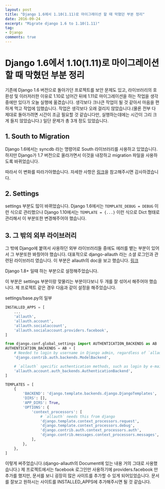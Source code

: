 ```yaml
---
layout: post
title: "Django 1.6에서 1.10(1.11)로 마이그레이션 할 때 막혔던 부분 정리"   
date: 2016-09-24
excerpt: "Migrate django 1.6 to 1.10(1.11)"
tag:
- Django
comments: true
---
```


Django 1.6에서 1.10(1.11)로 마이그레이션 할 때 막혔던 부분 정리
=====


기존에 Django 1.6 버전으로 돌아가던 프로젝트를 보안 문제도 있고, 라이브러리의 호환성 및 이러저러한 이유로 1.10로 넘어간 뒤에 1.11로 마이그레이션을 하는 작업을 생각중에만 있다가 오늘 실행에 옮겼습니다.
생각보다 크나큰 작업이 될 것 같아서 마음을 편하게 먹고 작업에 임했습니다.
작업은 생각보다 오래 걸리지 않았습니다.(물론 전부 다 제대로 돌아가려면 시간이 조금 필요할 것 같습니다만, 실행하는데에는 시간이 그리 크게 들지 않았습니다.)
일단 문제가 총 3개 정도 있었습니다.

## 1. South to Migration

Django 1.6에서는 syncdb 라는 명령어로 South 라이브러리를 사용하고 있었습니다.
하지만 Django가 1.7 버전으로 올라가면서 이것을 내장하고 migration 파일을 사용하도록 바뀌었습니다.

따라서 이 변화를 따라가야했습니다.
자세한 사항은 [링크](https://leop0ld.github.io/posts/south-to-migration)을 참고해주시면 감사하겠습니다.

## 2. Settings

settings 부분도 많이 바뀌었습니다.
Django 1.6에서는 ```TEMPLATE_DEBUG = DEBUG``` 이런 식으로 관리했으나 
Django 1.10에서는 ```TEMPLATE = {...}``` 이런 식으로 Dict 형태로 관리해서 이 부분또한 변경해주어야 했습니다.

## 3. 그 밖의 외부 라이브러리

그 밖에 Django에 붙여서 사용하던 외부 라이브러리들 중에도 에러를 뱉는 부분이 있어서 그 부분또한 봐줬어야 했습니다.
대표적으로 django-allauth 라는 소셜 로그인과 관련된 라이브러리 였습니다.
이 부분은 allauth의 doc을 보고 했습니다. [링크](http://django-allauth.readthedocs.io/en/latest/installation.html)

Django 1.8+ 일때 하는 부분으로 설정해주었습니다.

이 부분은 settings 부분이랑 맞물리는 부분이다보니 두 개를 잘 섞어서 해주어야 했습니다.
제 프로젝트 같은 경우 다음과 같이 설정을 해주었습니다.

settings/base.py의 일부

```python
INSTALLED_APPS = [
	...
	'allauth',
    'allauth.account',
    'allauth.socialaccount',
    'allauth.socialaccount.providers.facebook',
]

from django.conf.global_settings import AUTHENTICATION_BACKENDS as AB
AUTHENTICATION_BACKENDS = AB + [
    # Needed to login by username in Django admin, regardless of `allauth`
    'django.contrib.auth.backends.ModelBackend',

    # `allauth` specific authentication methods, such as login by e-mail
    'allauth.account.auth_backends.AuthenticationBackend',
]

TEMPLATES = [
    {
        'BACKEND': 'django.template.backends.django.DjangoTemplates',
        'DIRS': [],
        'APP_DIRS': True,
        'OPTIONS': {
            'context_processors': [
                # `allauth` needs this from django
                'django.template.context_processors.request',
                'django.template.context_processors.debug',
                'django.contrib.auth.context_processors.auth',
                'django.contrib.messages.context_processors.messages',
            ],
        },
    },
]
```

이렇게 써주었습니다.(django-allauth의 Document에 있는 내용 거의 그대로 사용했습니다.)
제 프로젝트에서는 facebook 로그인만 사용하기에 providers.facebook 만 추가를 했지만, 문서를 보니 굉장히 많은 사이트를 추가할 수 있게 되어있었습니다.
문서를 잘보고 원하시는 사이트를 INSTALLED_APPS에 추가해주시면 될 것 같습니다.
